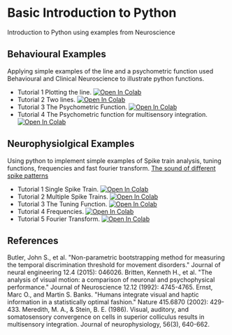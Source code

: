 # Basic Introduction to Python
Introduction to Python using examples from Neuroscience

## Behavioural Examples
Applying simple examples of the line and a psychometric function used Behavioural and Clinical Neuroscience to illustrate python functions.
 * Tutorial 1 Plotting the line.
 [![Open In Colab](https://colab.research.google.com/assets/colab-badge.svg)](https://colab.research.google.com/github/john-s-butler-dit/Basic-Introduction-to-Python/blob/master/W1T1%20The%20Line%20.ipynb)
 * Tutorial 2 Two lines.
 [![Open In Colab](https://colab.research.google.com/assets/colab-badge.svg)](https://colab.research.google.com/github/john-s-butler-dit/Basic-Introduction-to-Python/blob/master/W1T2%20Two%20Lines.ipynb)
 * Tutorial 3 The Psychometric Function.
 [![Open In Colab](https://colab.research.google.com/assets/colab-badge.svg)](https://colab.research.google.com/github/john-s-butler-dit/Basic-Introduction-to-Python/blob/master/W1T3%20The%20Psychometric%20Function.ipynb)
 * Tutorial 4 The Psychometric function for multisensory integration.
 [![Open In Colab](https://colab.research.google.com/assets/colab-badge.svg)](https://colab.research.google.com/github/john-s-butler-dit/Basic-Introduction-to-Python/blob/master/W1T4%20The%20Psychometric%20for%20Multisensory%20Integration.ipynb)
 
 ## Neurophysiolgical Examples
Using python to implement simple examples of Spike train analysis, tuning functions, frequencies and fast fourier transform.
[The sound of different spike patterns](https://colab.research.google.com/github/john-s-butler-dit/Basic-Introduction-to-Python/blob/master/W2%20Spiking%20Model%20-%20Izhikevch%20Model.ipynb)

 * Tutorial 1 Single Spike Train.
 [![Open In Colab](https://colab.research.google.com/assets/colab-badge.svg)](https://colab.research.google.com/github/john-s-butler-dit/Basic-Introduction-to-Python/blob/master/W2T1%20Simulate%20a%20Spiking%20Neuron.ipynb)
 * Tutorial 2 Multiple Spike Trains.
 [![Open In Colab](https://colab.research.google.com/assets/colab-badge.svg)](https://colab.research.google.com/github/john-s-butler-dit/Basic-Introduction-to-Python/blob/master/W2T2%20Simulate%20Spiking%20Trials.ipynb)
 * Tutorial 3 The Tuning Function.
 [![Open In Colab](https://colab.research.google.com/assets/colab-badge.svg)](https://colab.research.google.com/github/john-s-butler-dit/Basic-Introduction-to-Python/blob/master/W2T3%20Tuning%20Curve.ipynb)
 * Tutorial 4 Frequencies.
 [![Open In Colab](https://colab.research.google.com/assets/colab-badge.svg)](https://colab.research.google.com/github/john-s-butler-dit/Basic-Introduction-to-Python/blob/master/W2T4%20Frequencies%20.ipynb)
 * Tutorial 5 Fourier Transform.
 [![Open In Colab](https://colab.research.google.com/assets/colab-badge.svg)](https://colab.research.google.com/github/john-s-butler-dit/Basic-Introduction-to-Python/blob/master/W2T5%20Fast%20Fourier%20Transform.ipynb)

## References

Butler, John S., et al. "Non-parametric bootstrapping method for measuring the temporal discrimination threshold for movement disorders." Journal of neural engineering 12.4 (2015): 046026.
Britten, Kenneth H., et al. "The analysis of visual motion: a comparison of neuronal and psychophysical performance." Journal of Neuroscience 12.12 (1992): 4745-4765.
Ernst, Marc O., and Martin S. Banks. "Humans integrate visual and haptic information in a statistically optimal fashion." Nature 415.6870 (2002): 429-433.
Meredith, M. A., & Stein, B. E. (1986). Visual, auditory, and somatosensory convergence on cells in superior colliculus results in multisensory integration. Journal of neurophysiology, 56(3), 640-662.



